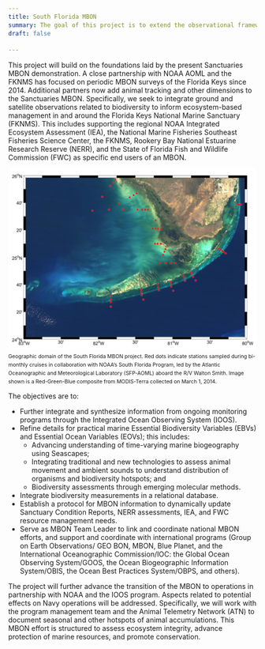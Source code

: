 ```yaml
---
title: South Florida MBON
summary: The goal of this project is to extend the observational framework of US MBON to the Pacific Northwest - a region that presents unique hydrological, ecological, and socio-economic interactions with marine biodiversity, but also has a long history of ocean observing.
draft: false

---
```

This project will build on the foundations laid by the present Sanctuaries MBON demonstration.  A close partnership with NOAA AOML and the FKNMS has focused on periodic MBON surveys of the Florida Keys since 2014. Additional partners now add animal tracking and other dimensions to the Sanctuaries MBON. Specifically, we seek to integrate ground and satellite observations related to biodiversity to inform ecosystem-based management in and around the Florida Keys National Marine Sanctuary (FKNMS). This includes supporting the regional NOAA Integrated Ecosystem Assessment (IEA), the National Marine Fisheries Southeast Fisheries Science Center, the FKNMS, Rookery Bay National Estuarine Research Reserve (NERR), and the State of Florida Fish and Wildlife Commission (FWC) as specific end users of an MBON. 

<img src="sfmbon_map-2.png" alt="South Florida MBON Map">
<span style="font-size: .75em;">Geographic domain of the South Florida MBON project. Red dots indicate stations sampled during bi-monthly cruises in collaboration with NOAA’s South Florida Program, led by the Atlantic Oceanographic and Meteorological Laboratory (SFP-AOML) aboard the R/V Walton Smith. Image shown is a Red-Green-Blue composite from MODIS-Terra collected on March 1, 2014.</span><br>

The objectives are to: 

*   Further integrate and synthesize information from ongoing monitoring programs through the Integrated Ocean Observing System (IOOS).
*   Refine details for practical marine Essential Biodiversity Variables (EBVs) and Essential Ocean Variables (EOVs); this includes:
    *   Advancing understanding of time-varying marine biogeography using Seascapes;
    *   Integrating traditional and new technologies to assess animal movement and ambient sounds to understand distribution of organisms and biodiversity hotspots; and
    *   Biodiversity assessments through emerging molecular methods.
*   Integrate biodiversity measurements in a relational database.
*   Establish a protocol for MBON information to dynamically update Sanctuary Condition Reports, NERR assessments, IEA, and FWC resource management needs.
*   Serve as MBON Team Leader to link and coordinate national MBON efforts, and support and coordinate with international programs (Group on Earth Observations/ GEO BON, MBON, Blue Planet, and the International Oceanographic Commission/IOC: the Global Ocean Observing System/GOOS, the Ocean Biogeographic Information System/OBIS, the Ocean Best Practices System/OBPS, and others).

The project will further advance the transition of the MBON to operations in partnership with NOAA and the IOOS program. Aspects related to potential effects on Navy operations will be addressed. Specifically, we will work with the program management team and the Animal Telemetry Network (ATN) to document seasonal and other hotspots of animal accumulations. This MBON effort is structured to assess ecosystem integrity, advance protection of marine resources, and promote conservation.
